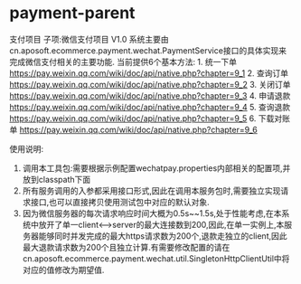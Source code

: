 # payment-parent
支付项目
子项:微信支付项目 V1.0
系统主要由 cn.aposoft.ecommerce.payment.wechat.PaymentService接口的具体实现来完成微信支付相关的主要功能.
当前提供6个基本方法:
    1. 统一下单  https://pay.weixin.qq.com/wiki/doc/api/native.php?chapter=9_1
    2. 查询订单  https://pay.weixin.qq.com/wiki/doc/api/native.php?chapter=9_2
    3. 关闭订单  https://pay.weixin.qq.com/wiki/doc/api/native.php?chapter=9_3
    4. 申请退款  https://pay.weixin.qq.com/wiki/doc/api/native.php?chapter=9_4
    5. 查询退款 https://pay.weixin.qq.com/wiki/doc/api/native.php?chapter=9_5
    6. 下载对账单 https://pay.weixin.qq.com/wiki/doc/api/native.php?chapter=9_6

使用说明:
1. 调用本工具包:需要根据示例配置wechatpay.properties内部相关的配置项,并放到classpath下面
2. 所有服务调用的入参都采用接口形式,因此在调用本服务包时,需要独立实现请求接口,也可以直接拷贝使用测试包中对应的默认对象.
3. 因为微信服务器的每次请求响应时间大概为0.5s~~1.5s,处于性能考虑,在本系统中放开了单一client<-->server的最大连接数到200,因此,在单一实例上,本服务器能够同时并发完成的最大https请求数为200个,退款走独立的client,因此最大退款请求数为200个且独立计算.有需要修改配置的请在cn.aposoft.ecommerce.payment.wechat.util.SingletonHttpClientUtil中将对应的值修改为期望值.